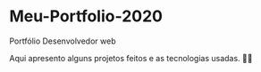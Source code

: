 # Meu-Portfolio-2020
Portfólio Desenvolvedor web

Aqui apresento alguns projetos feitos e  as tecnologias usadas. 👩‍💻
